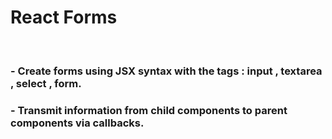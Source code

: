 # React Forms
<br />

### - Create forms using JSX syntax with the tags : input , textarea , select , form.
### - Transmit information from child components to parent components via callbacks.
